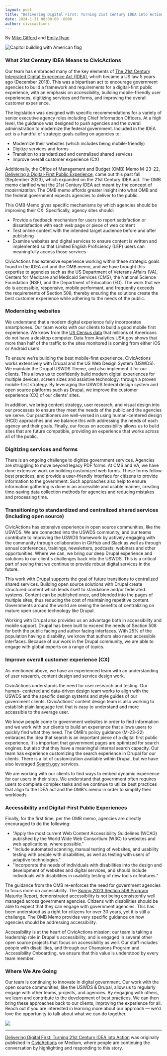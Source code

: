 ```yaml
---
layout: post
title: "Delivering Digital First: Turning 21st Century IDEA into Action"
date: 2024-1-31 08:00:00 -0800
author: civicactions
---
```

By [Mike Gifford](https://www.linkedin.com/in/mgifford/) and [Emily
Ryan](https://www.linkedin.com/in/emilycryan/)

![Capitol building with American flag](https://cdn-images-1.medium.com/max/1024/1*Gjq0z86HnUQR33ezNnxFog.jpeg)

### What 21st Century IDEA Means to CivicActions

Our team has embraced many of the key elements of [The 21st Century Integrated
Digital Experience Act (IDEA)](https://digital.gov/resources/delivering-digital-first-public-experience/),
which became a US law 5 years ago (December 2018). This was a bipartisan act
to encourage government agencies to build a framework and requirements for a
digital-first public experience, with an emphasis on accessibility, building
mobile-friendly user experiences, digitizing services and forms, and improving
the overall customer experience.

The legislation was designed with specific recommendations for a variety of
senior executive agency roles including Chief Information Officers. At a high
level, the guidance was designed to push agencies and the overall
administration to modernize the federal government. Included in the IDEA act
is a handful of strategic goals calling on agencies to:

  * Modernize their websites (which includes being mobile-friendly)
  * Digitize services and forms
  * Transition to standardized and centralized shared services
  * Improve overall customer experience (CX)

Additionally, the Office of Management and Budget (OMB) Memo M-23–22,
[Delivering a Digital-First Public
Experience](https://web.archive.org/web/20231216185448/https://www.whitehouse.gov/omb/management/ofcio/delivering-a-digital-first-public-experience/), came out this past fall (September 2023),
which expanded on the 21st Century IDEA act. The OMB memo clarified what the
21st Century IDEA act meant by the concept of _modernization_. The OMB memo
affords greater insight into what OMB and the federal government expects
agencies to deliver to the public.

This OMB Memo gives specific mechanisms by which agencies should be improving
their CX. Specifically, agency sites should:

  * Provide a feedback mechanism for users to report satisfaction or dissatisfaction with each web page or piece of web content
  * Test online content with the intended target audience before and after publishing
  * Examine websites and digital services to ensure content is written and implemented so that Limited English Proficiency (LEP) users can meaningfully access those services

CivicActions has extensive experience working within these strategic goals
found in the IDEA act and the OMB memo, and we have brought this expertise to
agencies such as the US Department of Veterans Affairs (VA), Centers for
Medicare and Medicaid Services (CMS), the National Science Foundation (NSF),
and the Department of Education (ED). The work that we do is accessible,
responsive, mobile performant, and frequently exceeds the requirements of
Section 508, thereby ensuring the solutions create the best customer
experience while adhering to the needs of the public.

### Modernizing websites

We understand that a modern digital experience fully incorporates smartphones.
Our team works with our clients to build a good mobile first experience. We
know from the [US Census data](https://censusreporter.org/tables/B28005/) that
millions of Americans do not have a desktop computer. Data from
Analytics.USA.gov shows that more than half of the traffic to the sites
monitored is coming from either iOS or Android users.

To ensure we're building the best mobile-first experience, CivicActions works
extensively with Drupal and the US Web Design System (USWDS). We maintain the
Drupal USWDS Theme, and also implement it for our clients. This allows us to
confidently build modern digital experiences for multiple devices, screen
sizes and assistive technology, through a proven mobile-first strategy. By
leveraging the USWDS federal design system and open source platforms such as
Drupal, we improve the customer experience (CX) of our clients' sites.

In addition, we bring content strategy, user research, and visual design into
our processes to ensure they meet the needs of the public and the agencies we
serve. Our practitioners are well-versed in using human-centered design (HCD)
approaches and we balance this with addressing the needs of each agency and
their goals. Finally, our focus on accessibility allows us to build sites that
are future compatible, providing an experience that works across all of the
public.

### Digitizing services and forms

There is an ongoing challenge to digitize government services. Agencies are
struggling to move beyond legacy PDF forms. At CMS and VA, we have done
extensive work on building customized web forms. These forms follow best
practices, and provide a user-friendly interface for citizens to provide
information to the government. Such approaches also help to ensure information
gathering is done in an accessible and usable manner, creating time-saving
data collection methods for agencies and reducing mistakes and processing
time.

### Transitioning to standardized and centralized shared services (including open source)

CivicActions has extensive experience in open source communities, like the
USWDS. We are connected into the USWDS community, and our teams contribute to
improving the USWDS framework by actively engaging with the community through
collaboration in GitHub and Slack as well as through annual conferences,
trainings, newsletters, podcasts, webinars and other opportunities. Where we
can, we bring our deep Drupal experience and solutions to our client's
challenges back into the USWDS. This is a critical part of seeing that we
continue to provide robust digital services in the future.

This work with Drupal supports the goal of future transitions to centralized
shared services. Building open source solutions with Drupal create structured
content which lends itself to standalone and/or federated systems. Content can
be published once, and blended into the pages of multiple sites, thus reducing
the cost of maintaining repetitive content. Governments around the world are
seeing the benefits of centralizing on mature open source technology like
Drupal.

Working with Drupal also provides us an advantage both in accessibility and
mobile support. Drupal has been built to exceed the needs of Section 508 for
both the public facing and author facing interfaces. With 25% of the
population having a disability, we know that authors also need accessible
interfaces. Because of our work in the Drupal community, we are able to engage
with global experts on a range of topics.

### Improve overall customer experience (CX)

As mentioned above, we have an experienced team with an understanding of user
research, content design and service design work.

CivicActions understands the need for user research and testing. Our human-
centered and data-driven design team works to align with the USWDS and the
specific design systems and style guides of our government clients.
CivicActions' content design team is also working to establish plain language
text that is easy to understand and more accessible to the average user.

We know people come to government websites in order to find information and we
work with our clients to build an experience that allows users to quickly find
what they need. The OMB's policy guidance (M-23–22) embraces the idea that
search is an important piece of a digital first public experience. It is
important that government pages are optimized for search engines, but also
that they have a meaningful internal search capacity. Our team has experience
customizing the search experience in Drupal for our clients. There is a lot of
customization available within Drupal, but we have also leveraged
[Search.gov](https://search.gov/) services.

We are working with our clients to find ways to embed dynamic experience for
our users in their sites. We understand that government often requires users
to complete complex tasks and we continue to utilize best practices that align
to the IDEA act and the OMB's memo in order to simplify their workloads.

### Accessibility and Digital-First Public Experiences

Finally, for the first time, per the OMB memo, agencies are directly
encouraged to do the following:

  * "Apply the most current Web Content Accessibility Guidelines (WCAG) published by the World Wide Web Consortium (W3C) to websites and web applications, where possible."
  * "Include automated scanning, manual testing of websites, and usability testing with people with disabilities, as well as testing with users of adaptive technologies."
  * "Incorporate the needs of individuals with disabilities into the design and development of websites and digital services, and should include individuals with disabilities in usability testing of new tools or features."

The guidance from the OMB re-enforces the need for government agencies to
focus more on accessibility. The [Spring 2023 Section 508 Program Maturity
Report](https://web.archive.org/web/20240604232050/https://assets.section508.gov/files/reports/2023%20Spring%20Section%20508%20Program%20Maturity%20Report%20-%20Executive%20Summary.pdf),
demonstrated accessibility is not being consistently well managed across
government agencies. Citizens with disabilities should be able to expect that
they can engage with government agencies. This has been understood as a right
for citizens for over 30 years, yet it is still a challenge. The OMB Memo
provides very specific guidance on how agencies should be addressing
accessibility.

Accessibility is at the heart of CivicActions mission; our team is taking a
leadership role in Drupal's accessibility, and is engaged in several other
open source projects that focus on accessibility as well. Our staff includes
people with disabilities, and through our Champions Program and Accessibility
Onboarding, we ensure that this value is understood by every team member.

### Where We Are Going

Our team is continuing to innovate in digital government. Our work with the
open source communities, like the USWDS & Drupal, allow us to regularly engage
with other teams, projects, and agencies. By engaging with others, we learn
and contribute to the development of best practices. We can then bring these
approaches back to our clients, improving the experience for all. Reach out if
you are interested in learning more about our approach — we'd love the
opportunity to talk about what we can do together.

![](https://medium.com/_/stat?event=post.clientViewed&referrerSource=full_rss&postId=f6aea8e3a6f0)

* * *

[Delivering Digital First: Turning 21st Century IDEA into
Action](https://medium.com/civicactions/delivering-digital-first-turning-21st-century-idea-into-action-f6aea8e3a6f0) was originally published in
[CivicActions](https://medium.com/civicactions) on Medium, where people are
continuing the conversation by highlighting and responding to this story.

